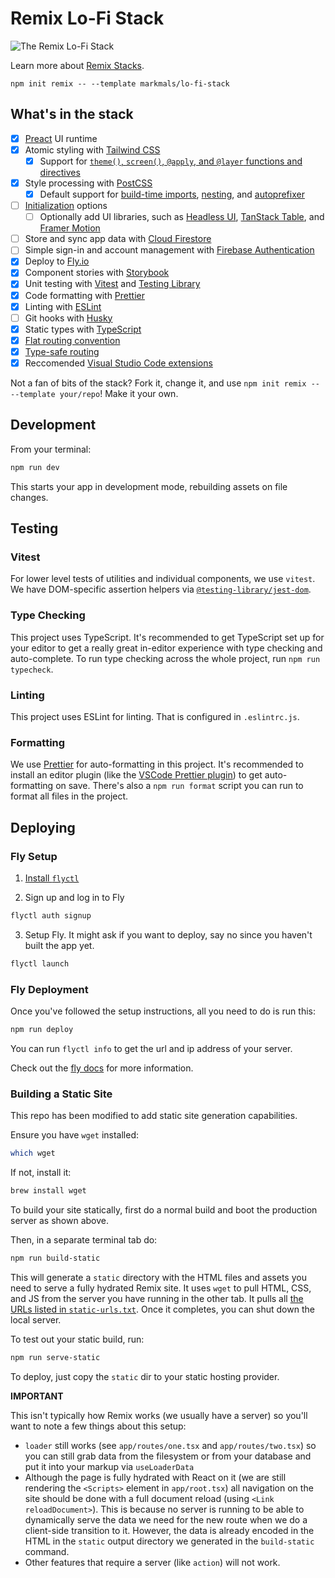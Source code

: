 # Remix Lo-Fi Stack

![The Remix Lo-Fi Stack](https://user-images.githubusercontent.com/39869007/204083687-88e86af6-c69b-4465-9212-4b6d8b634872.png)

Learn more about [Remix Stacks](https://remix.run/stacks).

```
npm init remix -- --template markmals/lo-fi-stack
```

## What's in the stack

-   [x] [Preact](https://preactjs.com) UI runtime
-   [x] Atomic styling with [Tailwind CSS](https://tailwindcss.com/)
    -   [x] Support for [`theme()`, `screen()`, `@apply`, and `@layer` functions and directives](https://tailwindcss.com/docs/functions-and-directives)
-   [x] Style processing with [PostCSS](https://postcss.org/)
    -   [x] Default support for [build-time imports](https://github.com/postcss/postcss-import), [nesting](https://tailwindcss.com/docs/using-with-preprocessors#nesting), and [autoprefixer](https://github.com/postcss/autoprefixer)
-   [ ] [Initialization](https://remix.run/docs/en/v1/pages/stacks#customize-initialization) options
    -   [ ] Optionally add UI libraries, such as [Headless UI](https://headlessui.com/), [TanStack Table](https://tanstack.com/table/v8/docs/adapters/react-table), and [Framer Motion](https://www.framer.com/motion/)
-   [ ] Store and sync app data with [Cloud Firestore](https://firebase.google.com/products/firestore)
-   [ ] Simple sign-in and account management with [Firebase Authentication](https://firebase.google.com/products/auth)
-   [x] Deploy to [Fly.io](https://fly.io/)
-   [x] Component stories with [Storybook](https://storybook.js.org)
-   [x] Unit testing with [Vitest](https://vitest.dev) and [Testing Library](https://testing-library.com)
-   [x] Code formatting with [Prettier](https://prettier.io)
-   [x] Linting with [ESLint](https://eslint.org)
-   [ ] Git hooks with [Husky](https://typicode.github.io/husky)
-   [x] Static types with [TypeScript](https://typescriptlang.org)
-   [x] [Flat routing convention](https://github.com/kiliman/remix-flat-routes)
-   [x] [Type-safe routing](https://github.com/yesmeck/remix-routes)
-   [x] Reccomended [Visual Studio Code extensions](https://code.visualstudio.com/docs/editor/extension-marketplace#_workspace-recommended-extensions)

Not a fan of bits of the stack? Fork it, change it, and use `npm init remix -- --template your/repo`! Make it your own.

## Development

From your terminal:

```sh
npm run dev
```

This starts your app in development mode, rebuilding assets on file changes.

## Testing

### Vitest

For lower level tests of utilities and individual components, we use `vitest`. We have DOM-specific assertion helpers via [`@testing-library/jest-dom`](https://testing-library.com/jest-dom).

### Type Checking

This project uses TypeScript. It's recommended to get TypeScript set up for your editor to get a really great in-editor experience with type checking and auto-complete. To run type checking across the whole project, run `npm run typecheck`.

### Linting

This project uses ESLint for linting. That is configured in `.eslintrc.js`.

### Formatting

We use [Prettier](https://prettier.io/) for auto-formatting in this project. It's recommended to install an editor plugin (like the [VSCode Prettier plugin](https://marketplace.visualstudio.com/items?itemName=esbenp.prettier-vscode)) to get auto-formatting on save. There's also a `npm run format` script you can run to format all files in the project.

## Deploying

### Fly Setup

1. [Install `flyctl`](https://fly.io/docs/getting-started/installing-flyctl/)

2. Sign up and log in to Fly

```sh
flyctl auth signup
```

3. Setup Fly. It might ask if you want to deploy, say no since you haven't built the app yet.

```sh
flyctl launch
```

### Fly Deployment

Once you've followed the setup instructions, all you need to do is run this:

```sh
npm run deploy
```

You can run `flyctl info` to get the url and ip address of your server.

Check out the [fly docs](https://fly.io/docs/languages-and-frameworks/remix) for more information.

### Building a Static Site

This repo has been modified to add static site generation capabilities.

Ensure you have `wget` installed:

```sh
which wget
```

If not, install it:

```sh
brew install wget
```

To build your site statically, first do a normal build and boot the production server as shown above.

Then, in a separate terminal tab do:

```sh
npm run build-static
```

This will generate a `static` directory with the HTML files and assets you need to serve a fully hydrated Remix site. It uses `wget` to pull HTML, CSS, and JS from the server you have running in the other tab. It pulls all [the URLs listed in `static-urls.txt`](static-urls.txt). Once it completes, you can shut down the local server.

To test out your static build, run:

```sh
npm run serve-static
```

To deploy, just copy the `static` dir to your static hosting provider.

**IMPORTANT**

This isn't typically how Remix works (we usually have a server) so you'll want to note a few things about this setup:

-   `loader` still works (see `app/routes/one.tsx` and `app/routes/two.tsx`) so you can still grab data from the filesystem or from your database and put it into your markup via `useLoaderData`
-   Although the page is fully hydrated with React on it (we are still rendering the `<Scripts>` element in `app/root.tsx`) all navigation on the site should be done with a full document reload (using `<Link reloadDocument>`). This is because no server is running to be able to dynamically serve the data we need for the new route when we do a client-side transition to it. However, the data is already encoded in the HTML in the `static` output directory we generated in the `build-static` command.
-   Other features that require a server (like `action`) will not work.
